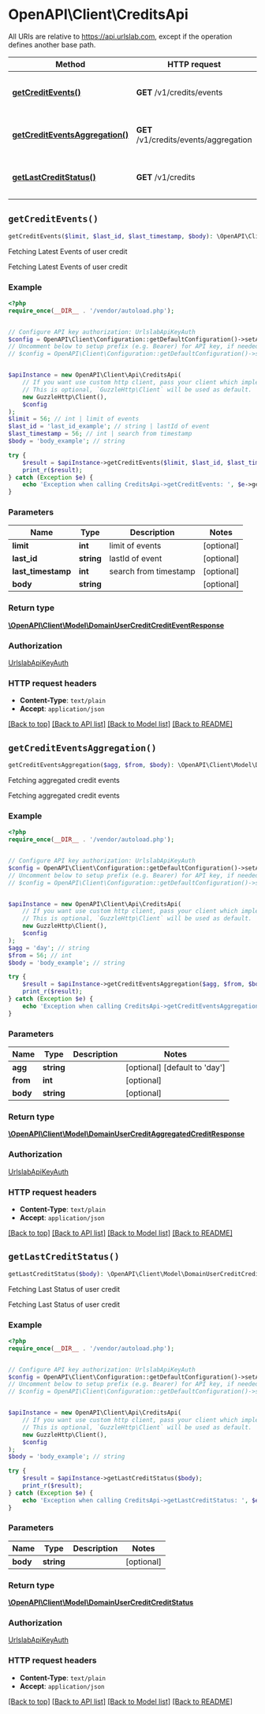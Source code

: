 # OpenAPI\Client\CreditsApi

All URIs are relative to https://api.urlslab.com, except if the operation defines another base path.

| Method | HTTP request | Description |
| ------------- | ------------- | ------------- |
| [**getCreditEvents()**](CreditsApi.md#getCreditEvents) | **GET** /v1/credits/events | Fetching Latest Events of user credit |
| [**getCreditEventsAggregation()**](CreditsApi.md#getCreditEventsAggregation) | **GET** /v1/credits/events/aggregation | Fetching aggregated credit events |
| [**getLastCreditStatus()**](CreditsApi.md#getLastCreditStatus) | **GET** /v1/credits | Fetching Last Status of user credit |


## `getCreditEvents()`

```php
getCreditEvents($limit, $last_id, $last_timestamp, $body): \OpenAPI\Client\Model\DomainUserCreditCreditEventResponse
```

Fetching Latest Events of user credit

Fetching Latest Events of user credit

### Example

```php
<?php
require_once(__DIR__ . '/vendor/autoload.php');


// Configure API key authorization: UrlslabApiKeyAuth
$config = OpenAPI\Client\Configuration::getDefaultConfiguration()->setApiKey('X-URLSLAB-KEY', 'YOUR_API_KEY');
// Uncomment below to setup prefix (e.g. Bearer) for API key, if needed
// $config = OpenAPI\Client\Configuration::getDefaultConfiguration()->setApiKeyPrefix('X-URLSLAB-KEY', 'Bearer');


$apiInstance = new OpenAPI\Client\Api\CreditsApi(
    // If you want use custom http client, pass your client which implements `GuzzleHttp\ClientInterface`.
    // This is optional, `GuzzleHttp\Client` will be used as default.
    new GuzzleHttp\Client(),
    $config
);
$limit = 56; // int | limit of events
$last_id = 'last_id_example'; // string | lastId of event
$last_timestamp = 56; // int | search from timestamp
$body = 'body_example'; // string

try {
    $result = $apiInstance->getCreditEvents($limit, $last_id, $last_timestamp, $body);
    print_r($result);
} catch (Exception $e) {
    echo 'Exception when calling CreditsApi->getCreditEvents: ', $e->getMessage(), PHP_EOL;
}
```

### Parameters

| Name | Type | Description  | Notes |
| ------------- | ------------- | ------------- | ------------- |
| **limit** | **int**| limit of events | [optional] |
| **last_id** | **string**| lastId of event | [optional] |
| **last_timestamp** | **int**| search from timestamp | [optional] |
| **body** | **string**|  | [optional] |

### Return type

[**\OpenAPI\Client\Model\DomainUserCreditCreditEventResponse**](../Model/DomainUserCreditCreditEventResponse.md)

### Authorization

[UrlslabApiKeyAuth](../../README.md#UrlslabApiKeyAuth)

### HTTP request headers

- **Content-Type**: `text/plain`
- **Accept**: `application/json`

[[Back to top]](#) [[Back to API list]](../../README.md#endpoints)
[[Back to Model list]](../../README.md#models)
[[Back to README]](../../README.md)

## `getCreditEventsAggregation()`

```php
getCreditEventsAggregation($agg, $from, $body): \OpenAPI\Client\Model\DomainUserCreditAggregatedCreditResponse
```

Fetching aggregated credit events

Fetching aggregated credit events

### Example

```php
<?php
require_once(__DIR__ . '/vendor/autoload.php');


// Configure API key authorization: UrlslabApiKeyAuth
$config = OpenAPI\Client\Configuration::getDefaultConfiguration()->setApiKey('X-URLSLAB-KEY', 'YOUR_API_KEY');
// Uncomment below to setup prefix (e.g. Bearer) for API key, if needed
// $config = OpenAPI\Client\Configuration::getDefaultConfiguration()->setApiKeyPrefix('X-URLSLAB-KEY', 'Bearer');


$apiInstance = new OpenAPI\Client\Api\CreditsApi(
    // If you want use custom http client, pass your client which implements `GuzzleHttp\ClientInterface`.
    // This is optional, `GuzzleHttp\Client` will be used as default.
    new GuzzleHttp\Client(),
    $config
);
$agg = 'day'; // string
$from = 56; // int
$body = 'body_example'; // string

try {
    $result = $apiInstance->getCreditEventsAggregation($agg, $from, $body);
    print_r($result);
} catch (Exception $e) {
    echo 'Exception when calling CreditsApi->getCreditEventsAggregation: ', $e->getMessage(), PHP_EOL;
}
```

### Parameters

| Name | Type | Description  | Notes |
| ------------- | ------------- | ------------- | ------------- |
| **agg** | **string**|  | [optional] [default to &#39;day&#39;] |
| **from** | **int**|  | [optional] |
| **body** | **string**|  | [optional] |

### Return type

[**\OpenAPI\Client\Model\DomainUserCreditAggregatedCreditResponse**](../Model/DomainUserCreditAggregatedCreditResponse.md)

### Authorization

[UrlslabApiKeyAuth](../../README.md#UrlslabApiKeyAuth)

### HTTP request headers

- **Content-Type**: `text/plain`
- **Accept**: `application/json`

[[Back to top]](#) [[Back to API list]](../../README.md#endpoints)
[[Back to Model list]](../../README.md#models)
[[Back to README]](../../README.md)

## `getLastCreditStatus()`

```php
getLastCreditStatus($body): \OpenAPI\Client\Model\DomainUserCreditCreditStatus
```

Fetching Last Status of user credit

Fetching Last Status of user credit

### Example

```php
<?php
require_once(__DIR__ . '/vendor/autoload.php');


// Configure API key authorization: UrlslabApiKeyAuth
$config = OpenAPI\Client\Configuration::getDefaultConfiguration()->setApiKey('X-URLSLAB-KEY', 'YOUR_API_KEY');
// Uncomment below to setup prefix (e.g. Bearer) for API key, if needed
// $config = OpenAPI\Client\Configuration::getDefaultConfiguration()->setApiKeyPrefix('X-URLSLAB-KEY', 'Bearer');


$apiInstance = new OpenAPI\Client\Api\CreditsApi(
    // If you want use custom http client, pass your client which implements `GuzzleHttp\ClientInterface`.
    // This is optional, `GuzzleHttp\Client` will be used as default.
    new GuzzleHttp\Client(),
    $config
);
$body = 'body_example'; // string

try {
    $result = $apiInstance->getLastCreditStatus($body);
    print_r($result);
} catch (Exception $e) {
    echo 'Exception when calling CreditsApi->getLastCreditStatus: ', $e->getMessage(), PHP_EOL;
}
```

### Parameters

| Name | Type | Description  | Notes |
| ------------- | ------------- | ------------- | ------------- |
| **body** | **string**|  | [optional] |

### Return type

[**\OpenAPI\Client\Model\DomainUserCreditCreditStatus**](../Model/DomainUserCreditCreditStatus.md)

### Authorization

[UrlslabApiKeyAuth](../../README.md#UrlslabApiKeyAuth)

### HTTP request headers

- **Content-Type**: `text/plain`
- **Accept**: `application/json`

[[Back to top]](#) [[Back to API list]](../../README.md#endpoints)
[[Back to Model list]](../../README.md#models)
[[Back to README]](../../README.md)
